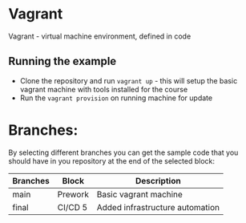 # Vagrant
Vagrant - virtual machine environment, defined in code

## Running the example 

* Clone the repository and run `vagrant up` - this will setup the basic vagrant machine with tools installed for the course
* Run the `vagrant provision` on running machine for update  

# Branches:
By selecting different branches you can get the sample code that you should have in you repository at the end of the selected block:

|Branches  | Block  | Description  | 
|---|---|---|
| main | Prework | Basic vagrant machine |
| final | CI/CD 5 | Added infrastructure automation |
